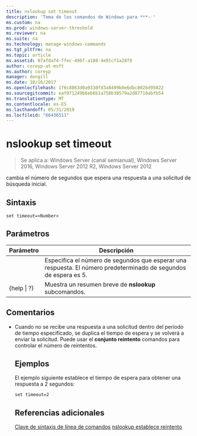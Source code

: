 ```yaml
---
title: nslookup set timeout
description: 'Tema de los comandos de Windows para ***- '
ms.custom: na
ms.prod: windows-server-threshold
ms.reviewer: na
ms.suite: na
ms.technology: manage-windows-commands
ms.tgt_pltfrm: na
ms.topic: article
ms.assetid: 07afdaf4-ffec-496f-a188-4e91cf1a28f8
author: coreyp-at-msft
ms.author: coreyp
manager: dongill
ms.date: 10/16/2017
ms.openlocfilehash: 1f6c8863d0a9330fd3a8499b0e6dbc802bd95022
ms.sourcegitcommit: eaf071249b6eb6b1a758b38579a2d87710abfb54
ms.translationtype: MT
ms.contentlocale: es-ES
ms.lasthandoff: 05/31/2019
ms.locfileid: "66436511"
---
```

# <a name="nslookup-set-timeout"></a>nslookup set timeout

>Se aplica a: Windows Server (canal semianual), Windows Server 2016, Windows Server 2012 R2, Windows Server 2012

cambia el número de segundos que espera una respuesta a una solicitud de búsqueda inicial.
## <a name="syntax"></a>Sintaxis
```
set timeout=<Number>
```
## <a name="parameters"></a>Parámetros

|    Parámetro    |                                           Descripción                                            |
|-----------------|--------------------------------------------------------------------------------------------------|
|    <Number>     | Especifica el número de segundos que esperar una respuesta. El número predeterminado de segundos de espera es 5. |
| {help &#124; ?} |                      Muestra un resumen breve de **nslookup** subcomandos.                       |

## <a name="remarks"></a>Comentarios
- Cuando no se recibe una respuesta a una solicitud dentro del período de tiempo especificado, se duplica el tiempo de espera y se volverá a enviar la solicitud. Puede usar el **conjunto reintento** comandos para controlar el número de reintentos.
  ## <a name="BKMK_examples"></a>Ejemplos
  El ejemplo siguiente establece el tiempo de espera para obtener una respuesta a 2 segundos:
  ```
  set timeout=2
  ```
  ## <a name="additional-references"></a>Referencias adicionales
  [Clave de sintaxis de línea de comandos](command-line-syntax-key.md)
  [nslookup establece reintento](nslookup-set-retry.md)
